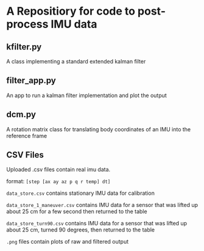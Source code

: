 # A Repositiory for code to post-process IMU data

## kfilter.py
A class implementing a standard extended kalman filter

## filter_app.py
An app to run a kalman filter implementation and plot the output

## dcm.py
A rotation matrix class for translating body coordinates of an IMU into the reference frame

## CSV Files

Uploaded .csv files contain real imu data. 

format:
`[step [ax ay az p q r temp] dt]` 

`data_store.csv` contains stationary IMU data for calibration

`data_store_1_maneuver.csv` contains IMU data for a sensor that was lifted up about 25 cm for a few second then returned to the table

`data_store_turn90.csv` contains IMU data for a sensor that was lifted up about 25 cm, turned 90 degrees, then returned to the table

`.png` files contain plots of raw and filtered output